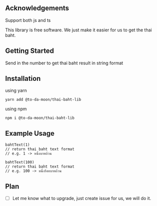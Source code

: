 
## Acknowledgements

Support both js and ts

This library is free software. We just make it easier for us to get the thai baht.

## Getting Started

Send in the number to get thai baht result in string format

## Installation

using yarn
```
yarn add @to-da-moon/thai-baht-lib
```
using npm
```
npm i @to-da-moon/thai-baht-lib
```

## Example Usage

```
bahtText(1)
// return thai baht text format
// e.g. 1 -> หนึ่งบาทถ้วน
```

```
bahtText(100)
// return thai baht text format
// e.g. 100 -> หนึ่งร้อยบาทถ้วน
```

## Plan

- [ ] Let me know what to upgrade, just create issue for us, we will do it.
